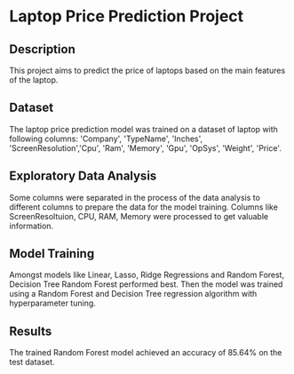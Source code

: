 # Laptop Price Prediction Project

## Description
This project aims to predict the price of laptops based on the main features of the laptop.

## Dataset
The laptop price prediction model was trained on a dataset of laptop with following columns: 'Company', 'TypeName', 'Inches', 'ScreenResolution','Cpu', 'Ram', 'Memory', 'Gpu', 'OpSys', 'Weight', 'Price'.

## Exploratory Data Analysis
Some columns were separated in the process of the data analysis to different columns to prepare the data for the model training. Columns like ScreenResoltuion, CPU, RAM, Memory were processed to get valuable information.

## Model Training
Amongst models like Linear, Lasso, Ridge Regressions and Random Forest, Decision Tree Random Forest performed best.
Then the model was trained using a Random Forest and Decision Tree regression algorithm with hyperparameter tuning.

## Results
The trained Random Forest model achieved an accuracy of 85.64% on the test dataset.
